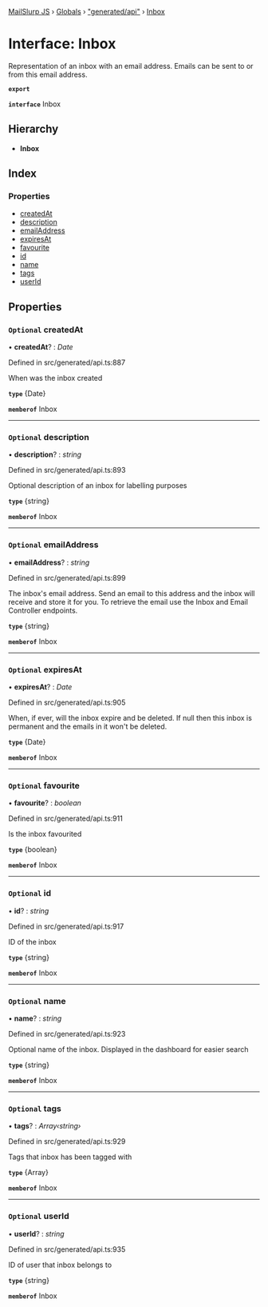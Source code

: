[MailSlurp JS](../README.md) › [Globals](../globals.md) › ["generated/api"](../modules/_generated_api_.md) › [Inbox](_generated_api_.inbox.md)

# Interface: Inbox

Representation of an inbox with an email address. Emails can be sent to or from this email address.

**`export`** 

**`interface`** Inbox

## Hierarchy

* **Inbox**

## Index

### Properties

* [createdAt](_generated_api_.inbox.md#optional-createdat)
* [description](_generated_api_.inbox.md#optional-description)
* [emailAddress](_generated_api_.inbox.md#optional-emailaddress)
* [expiresAt](_generated_api_.inbox.md#optional-expiresat)
* [favourite](_generated_api_.inbox.md#optional-favourite)
* [id](_generated_api_.inbox.md#optional-id)
* [name](_generated_api_.inbox.md#optional-name)
* [tags](_generated_api_.inbox.md#optional-tags)
* [userId](_generated_api_.inbox.md#optional-userid)

## Properties

### `Optional` createdAt

• **createdAt**? : *Date*

Defined in src/generated/api.ts:887

When was the inbox created

**`type`** {Date}

**`memberof`** Inbox

___

### `Optional` description

• **description**? : *string*

Defined in src/generated/api.ts:893

Optional description of an inbox for labelling purposes

**`type`** {string}

**`memberof`** Inbox

___

### `Optional` emailAddress

• **emailAddress**? : *string*

Defined in src/generated/api.ts:899

The inbox's email address. Send an email to this address and the inbox will receive and store it for you. To retrieve the email use the Inbox and Email Controller endpoints.

**`type`** {string}

**`memberof`** Inbox

___

### `Optional` expiresAt

• **expiresAt**? : *Date*

Defined in src/generated/api.ts:905

When, if ever, will the inbox expire and be deleted. If null then this inbox is permanent and the emails in it won't be deleted.

**`type`** {Date}

**`memberof`** Inbox

___

### `Optional` favourite

• **favourite**? : *boolean*

Defined in src/generated/api.ts:911

Is the inbox favourited

**`type`** {boolean}

**`memberof`** Inbox

___

### `Optional` id

• **id**? : *string*

Defined in src/generated/api.ts:917

ID of the inbox

**`type`** {string}

**`memberof`** Inbox

___

### `Optional` name

• **name**? : *string*

Defined in src/generated/api.ts:923

Optional name of the inbox. Displayed in the dashboard for easier search

**`type`** {string}

**`memberof`** Inbox

___

### `Optional` tags

• **tags**? : *Array‹string›*

Defined in src/generated/api.ts:929

Tags that inbox has been tagged with

**`type`** {Array<string>}

**`memberof`** Inbox

___

### `Optional` userId

• **userId**? : *string*

Defined in src/generated/api.ts:935

ID of user that inbox belongs to

**`type`** {string}

**`memberof`** Inbox
